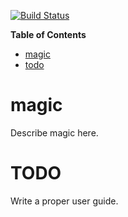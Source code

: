 [![Build Status](https://secure.travis-ci.org/cogneco/magic.png?branch=master)](http://travis-ci.org/cogneco/magic)

**Table of Contents**

- [magic](#magic)
- [todo](#todo)

# magic
Describe magic here.

# TODO
Write a proper user guide.